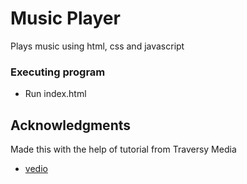 # Music Player

Plays music using html, css and javascript

### Executing program

* Run index.html

## Acknowledgments

Made this with the help of tutorial from Traversy Media
* [vedio](https://youtu.be/QTHRWGn_sJw)
